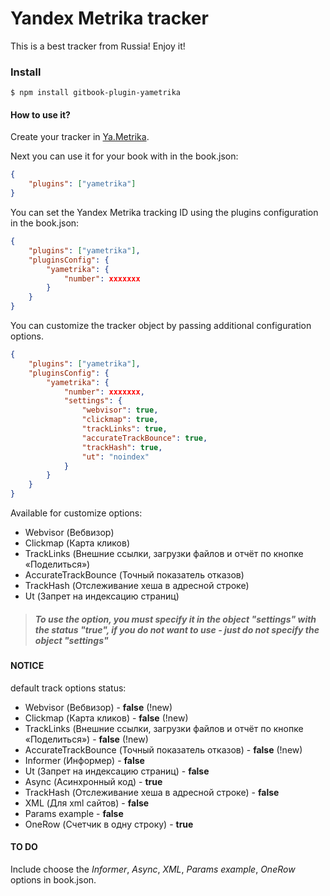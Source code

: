 # Yandex Metrika tracker

This is a best tracker from Russia! Enjoy it!

### Install

``` 
$ npm install gitbook-plugin-yametrika
```

#### How to use it?

Create your tracker in [Ya.Metrika](http://metrika.yandex.ru).

Next you can use it for your book with in the book.json:

``` json
{
    "plugins": ["yametrika"]
}
```

You can set the Yandex Metrika tracking ID using the plugins configuration in the book.json:

``` json
{
    "plugins": ["yametrika"],
    "pluginsConfig": {
        "yametrika": {
            "number": xxxxxxx
        }
    }
}
```

You can customize the tracker object by passing additional configuration options.

``` json
{
    "plugins": ["yametrika"],
    "pluginsConfig": {
        "yametrika": {
            "number": xxxxxxx,
            "settings": {
                "webvisor": true,
                "clickmap": true,
                "trackLinks": true,
                "accurateTrackBounce": true,
                "trackHash": true,
                "ut": "noindex"
            }
        }
    }
}
```
Available for customize options:
- Webvisor (Вебвизор)
- Clickmap (Карта кликов)
- TrackLinks (Внешние ссылки, загрузки файлов и отчёт по кнопке «Поделиться»)
- AccurateTrackBounce (Точный показатель отказов)
- TrackHash (Отслеживание хеша в адресной строке)
- Ut (Запрет на индексацию страниц)

> ##### To use the option, you must specify it in the object "settings" with the status "true", if you do not want to use - just do not specify the object "settings"

#### NOTICE

default track options status:

- Webvisor (Вебвизор) - **false** (!new)
- Clickmap (Карта кликов) - **false** (!new)
- TrackLinks (Внешние ссылки, загрузки файлов и отчёт по кнопке «Поделиться») - **false** (!new) 
- AccurateTrackBounce (Точный показатель отказов) - **false**  (!new)
- Informer (Информер) - **false**
- Ut (Запрет на индексацию страниц) - **false**
- Async (Асинхронный код) - **true**
- TrackHash (Отслеживание хеша в адресной строке) - **false**
- XML (Для xml сайтов) - **false**
- Params example - **false**
- OneRow (Счетчик в одну строку) - **true**

#### TO DO

Include choose the *Informer*, *Async*, *XML*, *Params example*, *OneRow* options in book.json.